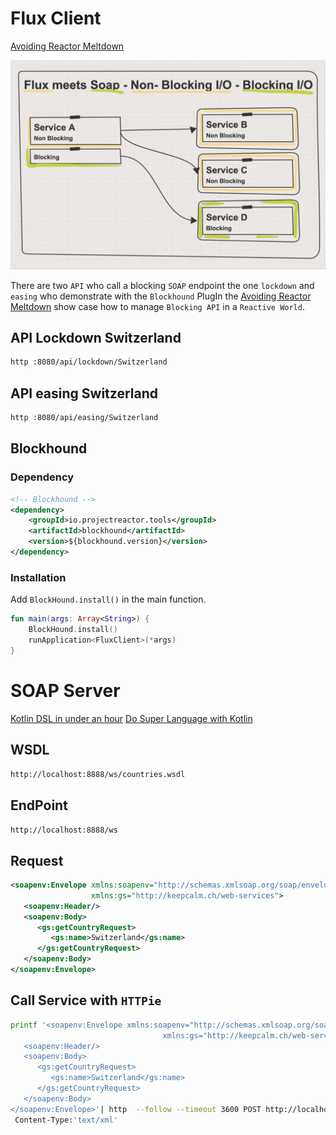 # Flux Client
[Avoiding Reactor Meltdown](https://www.youtube.com/watch?v=xCu73WVg8Ps&t=7s)


![FluxMeetsSoap.png](/img/FluxMeetsSoap.png)


There are two `API` who call a blocking `SOAP` endpoint the one `lockdown` and `easing` who demonstrate with the `Blockhound` 
PlugIn the [Avoiding Reactor Meltdown](https://www.youtube.com/watch?v=xCu73WVg8Ps&t=7s) show case how to manage `Blocking API`
in a `Reactive World`.

## API Lockdown Switzerland
```bash
http :8080/api/lockdown/Switzerland
```

## API easing Switzerland
```bash
http :8080/api/easing/Switzerland
```



## Blockhound
### Dependency 
```xml
<!-- Blockhound	-->
<dependency>
    <groupId>io.projectreactor.tools</groupId>
    <artifactId>blockhound</artifactId>
    <version>${blockhound.version}</version>
</dependency>
```
### Installation
Add `BlockHound.install()` in the main function.
````kotlin
fun main(args: Array<String>) {
	BlockHound.install()
	runApplication<FluxClient>(*args)
}
````




# SOAP Server

[Kotlin DSL in under an hour](https://www.youtube.com/watch?v=zYNbsVv9oN0)
[Do Super Language with Kotlin](https://www.youtube.com/watch?v=hYXAFO3q3qU)

## WSDL 
`http://localhost:8888/ws/countries.wsdl`

## EndPoint
`http://localhost:8888/ws`

## Request 
```xml
<soapenv:Envelope xmlns:soapenv="http://schemas.xmlsoap.org/soap/envelope/"
				  xmlns:gs="http://keepcalm.ch/web-services">
   <soapenv:Header/>
   <soapenv:Body>
      <gs:getCountryRequest>
         <gs:name>Switzerland</gs:name>
      </gs:getCountryRequest>
   </soapenv:Body>
</soapenv:Envelope>
```

## Call Service with `HTTPie`

```bash
printf '<soapenv:Envelope xmlns:soapenv="http://schemas.xmlsoap.org/soap/envelope/"
                                  xmlns:gs="http://keepcalm.ch/web-services">
   <soapenv:Header/>
   <soapenv:Body>
      <gs:getCountryRequest>
         <gs:name>Switzerland</gs:name>
      </gs:getCountryRequest>
   </soapenv:Body>
</soapenv:Envelope>'| http  --follow --timeout 3600 POST http://localhost:8888/ws \
 Content-Type:'text/xml'
```
